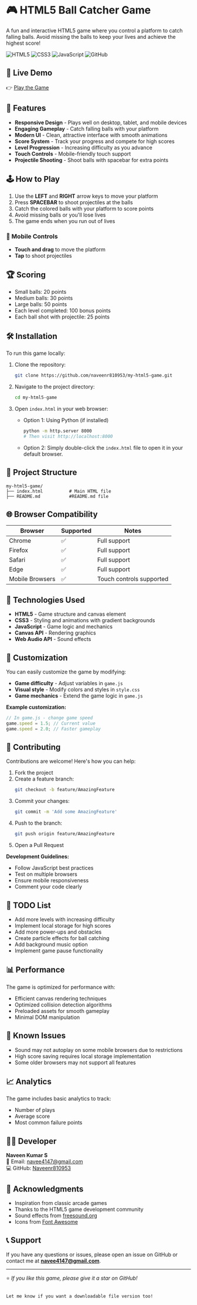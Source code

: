 # 🎮 HTML5 Ball Catcher Game

A fun and interactive HTML5 game where you control a platform to catch falling balls. Avoid missing the balls to keep your lives and achieve the highest score!

![HTML5](https://img.shields.io/badge/HTML5-E34F26?style=for-the-badge&logo=html5&logoColor=white)
![CSS3](https://img.shields.io/badge/CSS3-1572B6?style=for-the-badge&logo=css3&logoColor=white)
![JavaScript](https://img.shields.io/badge/JavaScript-F7DF1E?style=for-the-badge&logo=javascript&logoColor=black)
![GitHub](https://img.shields.io/badge/GitHub-181717?style=for-the-badge&logo=github&logoColor=white)

## 🚀 Live Demo

👉 [Play the Game](https://naveenr810953.github.io/my-html5-game/)

## 🎯 Features

- **Responsive Design** - Plays well on desktop, tablet, and mobile devices  
- **Engaging Gameplay** - Catch falling balls with your platform  
- **Modern UI** - Clean, attractive interface with smooth animations  
- **Score System** - Track your progress and compete for high scores  
- **Level Progression** - Increasing difficulty as you advance  
- **Touch Controls** - Mobile-friendly touch support  
- **Projectile Shooting** - Shoot balls with spacebar for extra points  

## 🕹️ How to Play

1. Use the **LEFT** and **RIGHT** arrow keys to move your platform  
2. Press **SPACEBAR** to shoot projectiles at the balls  
3. Catch the colored balls with your platform to score points  
4. Avoid missing balls or you'll lose lives  
5. The game ends when you run out of lives  

### 📱 Mobile Controls

- **Touch and drag** to move the platform  
- **Tap** to shoot projectiles  

## 🏆 Scoring

- Small balls: 20 points  
- Medium balls: 30 points  
- Large balls: 50 points  
- Each level completed: 100 bonus points  
- Each ball shot with projectile: 25 points  

## 🛠️ Installation

To run this game locally:

1. Clone the repository:
   ```bash
   git clone https://github.com/naveenr810953/my-html5-game.git
   ```

2. Navigate to the project directory:
   ```bash
   cd my-html5-game
   ```

3. Open `index.html` in your web browser:

   - Option 1: Using Python (if installed)
     ```bash
     python -m http.server 8000
     # Then visit http://localhost:8000
     ```

   - Option 2: Simply double-click the `index.html` file to open it in your default browser.

## 📁 Project Structure


 ```
 my-html5-game/
├── index.html          # Main HTML file
├── README.md           #README.md file
 ```

## 🌐 Browser Compatibility

| Browser         | Supported | Notes                    |
|----------------|-----------|--------------------------|
| Chrome          | ✅        | Full support             |
| Firefox         | ✅        | Full support             |
| Safari          | ✅        | Full support             |
| Edge            | ✅        | Full support             |
| Mobile Browsers | ✅        | Touch controls supported |

## 🔧 Technologies Used

- **HTML5** - Game structure and canvas element  
- **CSS3** - Styling and animations with gradient backgrounds  
- **JavaScript** - Game logic and mechanics  
- **Canvas API** - Rendering graphics  
- **Web Audio API** - Sound effects  

## 🎨 Customization

You can easily customize the game by modifying:

- **Game difficulty** - Adjust variables in `game.js`
- **Visual style** - Modify colors and styles in `style.css`
- **Game mechanics** - Extend the game logic in `game.js`

**Example customization:**
```javascript
// In game.js - change game speed
game.speed = 1.5; // Current value
game.speed = 2.0; // Faster gameplay
```

## 🤝 Contributing

Contributions are welcome! Here's how you can help:

1. Fork the project  
2. Create a feature branch:  
   ```bash
   git checkout -b feature/AmazingFeature
   ```
3. Commit your changes:  
   ```bash
   git commit -m 'Add some AmazingFeature'
   ```
4. Push to the branch:  
   ```bash
   git push origin feature/AmazingFeature
   ```
5. Open a Pull Request  

**Development Guidelines:**

- Follow JavaScript best practices  
- Test on multiple browsers  
- Ensure mobile responsiveness  
- Comment your code clearly  

## 📝 TODO List

- Add more levels with increasing difficulty  
- Implement local storage for high scores  
- Add more power-ups and obstacles  
- Create particle effects for ball catching  
- Add background music option  
- Implement game pause functionality  

## 📊 Performance

The game is optimized for performance with:

- Efficient canvas rendering techniques  
- Optimized collision detection algorithms  
- Preloaded assets for smooth gameplay  
- Minimal DOM manipulation  

## 🐛 Known Issues

- Sound may not autoplay on some mobile browsers due to restrictions  
- High score saving requires local storage implementation  
- Some older browsers may not support all features  

## 📈 Analytics

The game includes basic analytics to track:

- Number of plays  
- Average score  
- Most common failure points  

## 👨‍💻 Developer

**Naveen Kumar S**  
📧 Email: navee4147@gmail.com  
💻 GitHub: [Naveenr810953](https://github.com/Naveenr810953)  


## 🙏 Acknowledgments

- Inspiration from classic arcade games  
- Thanks to the HTML5 game development community  
- Sound effects from [freesound.org](https://freesound.org)  
- Icons from [Font Awesome](https://fontawesome.com)

## 📞 Support

If you have any questions or issues, please open an issue on GitHub or contact me at **navee4147@gmail.com**.

---

⭐️ *If you like this game, please give it a star on GitHub!*
````

Let me know if you want a downloadable file version too!
